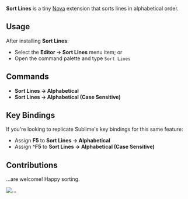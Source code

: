 **Sort Lines** is a tiny [Nova](https://nova.app/) extension that sorts lines in alphabetical order.

## Usage

After installing **Sort Lines**:

- Select the **Editor → Sort Lines** menu item; or
- Open the command palette and type `Sort Lines`

## Commands

- **Sort Lines → Alphabetical**
- **Sort Lines → Alphabetical (Case Sensitive)**

## Key Bindings

If you're looking to replicate Sublime's key bindings for this same feature:

- Assign **F5** to **Sort Lines → Alphabetical**
- Assign **^F5** to **Sort Lines → Alphabetical (Case Sensitive)**

## Contributions

...are welcome! Happy sorting.

![...](https://media.giphy.com/media/N3tNKBmQR3K2k/source.gif)
